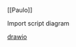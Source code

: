 [[Paulo]]

Import script diagram 

[drawio](https://app.diagrams.net/#G1VozH2Q-expYzdGsCx8lbINMQGHrbAjQ6#%7B%22pageId%22%3A%22WGj38Fx31ANK3V16JsPM%22%7D)
